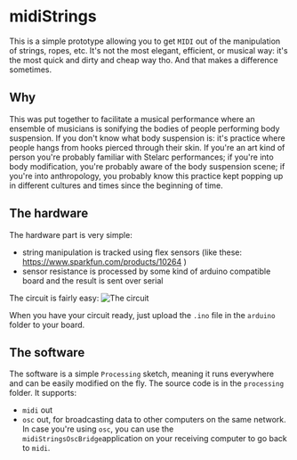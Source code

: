 # midiStrings
This is a simple prototype allowing you to get `MIDI` out of the manipulation of strings, ropes, etc. It's not the most elegant, efficient, or musical way: it's the most quick and dirty and cheap way tho. And that makes a difference sometimes.

## Why
This was put together to facilitate a musical performance where an ensemble of musicians is sonifying the bodies of people performing body suspension.
If you don't know what body suspension is: it's practice where people hangs from hooks pierced through their skin. If you're an art kind of person you're probably familiar with Stelarc performances; if you're into body modification, you're probably aware of the body suspension scene; if you're into anthropology, you probably know this practice kept popping up in different cultures and times since the beginning of time.

## The hardware
The hardware part is very simple:
* string manipulation is tracked using flex sensors (like these: https://www.sparkfun.com/products/10264 )
* sensor resistance is processed by some kind of arduino compatible board and the result is sent over serial

The circuit is fairly easy:
![The circuit](./flexSensorCirctuit.svg)

When you have your circuit ready, just upload the `.ino` file in the `arduino` folder to your board.

## The software
The software is a simple `Processing` sketch, meaning it runs everywhere and can be easily modified on the fly.
The source code is in the `processing` folder.
It supports:
* `midi` out 
* `osc` out, for broadcasting data to other computers on the same network.
In case you're using `osc`, you can use the `midiStringsOscBridge`application on your receiving computer to go back to `midi`.